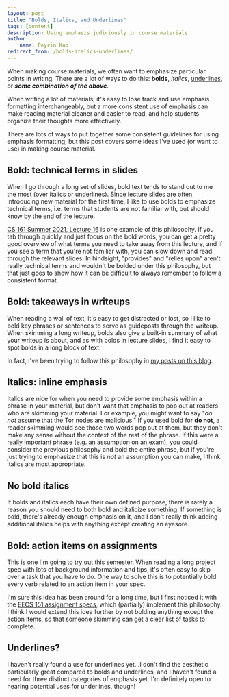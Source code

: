 ```yaml
---
layout: post
title: "Bolds, Italics, and Underlines"
tags: [content]
description: Using emphasis judiciously in course materials
author:
    name: Peyrin Kao
redirect_from: /bolds-italics-underlines/
---
```


When making course materials, we often want to emphasize particular points in writing. There are a lot of ways to do this: **bolds**, *italics*, <u>underlines</u>, or ***some combination of the above***.

When writing a lot of materials, it's easy to lose track and use emphasis formatting interchangeably, but a more consistent use of emphasis can make reading material cleaner and easier to read, and help students organize their thoughts more effectively.

There are lots of ways to put together some consistent guidelines for using emphasis formatting, but this post covers some ideas I've used (or want to use) in making course material.


## Bold: technical terms in slides

When I go through a long set of slides, bold text tends to stand out to me the most (over italics or underlines). Since lecture slides are often introducing new material for the first time, I like to use bolds to emphasize technical terms, i.e. terms that students are not familiar with, but should know by the end of the lecture.

[CS 161 Summer 2021, Lecture 16](https://docs.google.com/presentation/d/15n5aV9bDObrXXVI_hsPyoMF89cAS8wZ7YhtrpyYT2NU) is one example of this philosophy. If you tab through quickly and just focus on the bold words, you can get a pretty good overview of what terms you need to take away from this lecture, and if you see a term that you're not familiar with, you can slow down and read through the relevant slides. In hindsight, "provides" and "relies upon" aren't really technical terms and wouldn't be bolded under this philosophy, but that just goes to show how it can be difficult to always remember to follow a consistent format.


## Bold: takeaways in writeups

When reading a wall of text, it's easy to get distracted or lost, so I like to bold key phrases or sentences to serve as guideposts through the writeup. When skimming a long writeup, bolds also give a built-in summary of what your writeup is about, and as with bolds in lecture slides, I find it easy to spot bolds in a long block of text.

In fact, I've been trying to follow this philosophy in [my posts on this blog](https://pedagogy.cs161.org/notes-on-office-hour-queues/).


## Italics: inline emphasis

Italics are nice for when you need to provide some emphasis within a phrase in your material, but don't want that emphasis to pop out at readers who are skimming your material. For example, you might want to say "*do not* assume that the Tor nodes are malicious." If you used bold for **do not**, a reader skimming would see those two words pop out at them, but they don't make any sense without the context of the rest of the phrase. If this were a really important phrase (e.g. an assumption on an exam), you could consider the previous philosophy and bold the entire phrase, but if you're just trying to emphasize that this is *not* an assumption you can make, I think italics are most appropriate.


## No bold italics

If bolds and italics each have their own defined purpose, there is rarely a reason you should need to both bold and italicize something. If something is bold, there's already enough emphasis on it, and I don't really think adding additional italics helps with anything except creating an eyesore.


## Bold: action items on assignments

This is one I'm going to try out this semester. When reading a long project spec with lots of background information and tips, it's often easy to skip over a task that you have to do. One way to solve this is to potentially bold every verb related to an action item in your spec.

I'm sure this idea has been around for a long time, but I first noticed it with the [EECS 151 assignment specs](https://github.com/EECS150/fpga_labs_fa21/blob/master/lab2/spec/spec.md), which (partially) implement this philosophy. I think I would extend this idea further by not bolding anything except the action items, so that someone skimming can get a clear list of tasks to complete.


## Underlines?

I haven't really found a use for underlines yet...I don't find the aesthetic particularly great compared to bolds and underlines, and I haven't found a need for three distinct categories of emphasis yet. I'm definitely open to hearing potential uses for underlines, though!